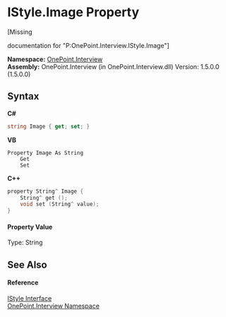 # IStyle.Image Property 
 

\[Missing <summary> documentation for "P:OnePoint.Interview.IStyle.Image"\]

**Namespace:**&nbsp;<a href="N_OnePoint_Interview">OnePoint.Interview</a><br />**Assembly:**&nbsp;OnePoint.Interview (in OnePoint.Interview.dll) Version: 1.5.0.0 (1.5.0.0)

## Syntax

**C#**<br />
``` C#
string Image { get; set; }
```

**VB**<br />
``` VB
Property Image As String
	Get
	Set
```

**C++**<br />
``` C++
property String^ Image {
	String^ get ();
	void set (String^ value);
}
```


#### Property Value
Type: String

## See Also


#### Reference
<a href="T_OnePoint_Interview_IStyle">IStyle Interface</a><br /><a href="N_OnePoint_Interview">OnePoint.Interview Namespace</a><br />